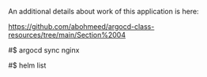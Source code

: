 An additional details about work of this application is here:

https://github.com/abohmeed/argocd-class-resources/tree/main/Section%2004

#$ argocd sync nginx

#$ helm list